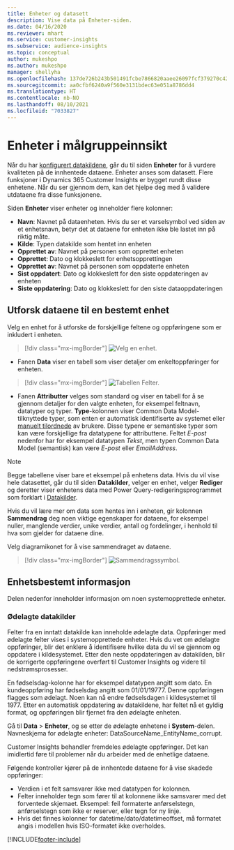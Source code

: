 ```yaml
---
title: Enheter og datasett
description: Vise data på Enheter-siden.
ms.date: 04/16/2020
ms.reviewer: mhart
ms.service: customer-insights
ms.subservice: audience-insights
ms.topic: conceptual
author: mukeshpo
ms.author: mukeshpo
manager: shellyha
ms.openlocfilehash: 137de726b243b501491fcbe7866820aaee26097fcf379270c423c277374ae9a4
ms.sourcegitcommit: aa0cfbf6240a9f560e3131bdec63e051a8786dd4
ms.translationtype: HT
ms.contentlocale: nb-NO
ms.lasthandoff: 08/10/2021
ms.locfileid: "7033827"
---
```

# <a name="entities-in-audience-insights"></a>Enheter i målgruppeinnsikt

Når du har [konfigurert datakildene](data-sources.md), går du til siden **Enheter** for å vurdere kvaliteten på de innhentede dataene. Enheter anses som datasett. Flere funksjoner i Dynamics 365 Customer Insights er bygget rundt disse enhetene. Når du ser gjennom dem, kan det hjelpe deg med å validere utdataene fra disse funksjonene.

Siden **Enheter** viser enheter og inneholder flere kolonner:

- **Navn**: Navnet på dataenheten. Hvis du ser et varselsymbol ved siden av et enhetsnavn, betyr det at dataene for enheten ikke ble lastet inn på riktig måte.
- **Kilde**: Typen datakilde som hentet inn enheten
- **Opprettet av**: Navnet på personen som opprettet enheten
- **Opprettet**: Dato og klokkeslett for enhetsopprettingen
- **Opprettet av**: Navnet på personen som oppdaterte enheten
- **Sist oppdatert**: Dato og klokkeslett for den siste oppdateringen av enheten
- **Siste oppdatering**: Dato og klokkeslett for den siste dataoppdateringen

## <a name="explore-a-specific-entitys-data"></a>Utforsk dataene til en bestemt enhet

Velg en enhet for å utforske de forskjellige feltene og oppføringene som er inkludert i enheten.

> [!div class="mx-imgBorder"]
> ![Velg en enhet.](media/data-manager-entities-data.png "Velg en enhet")

- Fanen **Data** viser en tabell som viser detaljer om enkeltoppføringer for enheten.

> [!div class="mx-imgBorder"]
> ![Tabellen Felter.](media/data-manager-entities-fields.PNG "Tabellen Felt")

- Fanen **Attributter** velges som standard og viser en tabell for å se gjennom detaljer for den valgte enheten, for eksempel feltnavn, datatyper og typer. **Type**-kolonnen viser Common Data Model-tilknyttede typer, som enten er automatisk identifiserte av systemet eller [manuelt tilordnede](map-entities.md) av brukere. Disse typene er semantiske typer som kan være forskjellige fra datatypene for attributtene. Feltet *E-post* nedenfor har for eksempel datatypen *Tekst*, men typen Common Data Model (semantisk) kan være *E-post* eller *EmailAddress*.

> [!NOTE]
> Begge tabellene viser bare et eksempel på enhetens data. Hvis du vil vise hele datasettet, går du til siden **Datakilder**, velger en enhet, velger **Rediger** og deretter viser enhetens data med Power Query-redigeringsprogrammet som forklart i [Datakilder](data-sources.md).

Hvis du vil lære mer om data som hentes inn i enheten, gir kolonnen **Sammendrag** deg noen viktige egenskaper for dataene, for eksempel nuller, manglende verdier, unike verdier, antall og fordelinger, i henhold til hva som gjelder for dataene dine.

Velg diagramikonet for å vise sammendraget av dataene.

> [!div class="mx-imgBorder"]
> ![Sammendragssymbol.](media/data-manager-entities-summary.png "Tabell for datasammendrag")

## <a name="entity-specific-information"></a>Enhetsbestemt informasjon

Delen nedenfor inneholder informasjon om noen systemopprettede enheter.

### <a name="corrupted-data-sources"></a>Ødelagte datakilder

Felter fra en inntatt datakilde kan inneholde ødelagte data. Oppføringer med ødelagte felter vises i systemopprettede enheter. Hvis du vet om ødelagte oppføringer, blir det enklere å identifisere hvilke data du vil se gjennom og oppdatere i kildesystemet. Etter den neste oppdateringen av datakilden, blir de korrigerte oppføringene overført til Customer Insights og videre til nedstrømsprosesser. 

En fødselsdag-kolonne har for eksempel datatypen angitt som dato. En kundeoppføring har fødselsdag angitt som 01/01/19777. Denne oppføringen flagges som ødelagt. Noen kan nå endre fødselsdagen i kildesystemet til 1977. Etter en automatisk oppdatering av datakildene, har feltet nå et gyldig format, og oppføringen blir fjernet fra den ødelagte enheten. 

Gå til **Data** > **Enheter**, og se etter de ødelagte enhetene i **System**-delen. Navneskjema for ødelagte enheter: DataSourceName_EntityName_corrupt.

Customer Insights behandler fremdeles ødelagte oppføringer. Det kan imidlertid føre til problemer når du arbeider med de enhetlige dataene.

Følgende kontroller kjører på de innhentede dataene for å vise skadede oppføringer: 

- Verdien i et felt samsvarer ikke med datatypen for kolonnen.
- Felter inneholder tegn som fører til at kolonnene ikke samsvarer med det forventede skjemaet. Eksempel: feil formaterte anførselstegn, anførselstegn som ikke er reserver, eller tegn for ny linje.
- Hvis det finnes kolonner for datetime/dato/datetimeoffset, må formatet angis i modellen hvis ISO-formatet ikke overholdes.



[!INCLUDE[footer-include](../includes/footer-banner.md)]
